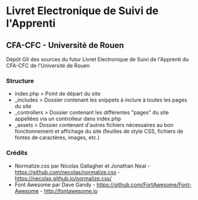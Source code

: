 # Livret Electronique de Suivi de l'Apprenti

## CFA-CFC - Université de Rouen
Dépôt Git des sources du futur Livret Electronique de Suivi de l'Apprenti du CFA-CFC de l'Université de Rouen

### Structure
 - index.php >  Point de départ du site
 - _includes > Dossier contenant les snippets à inclure à toutes les pages du site
 - _controllers > Dossier contenant les différentes "pages" du site appellées via un controlleur dans index.php
 - _assets > Dossier contenant d'autres fichiers nécessaires au bon fonctionnement et affichage du site (feuilles de style CSS, fichiers de fontes de caractères, images, etc.)

### Crédits
 - Normalize.css par Nicolas Gallagher et Jonathan Neal - https://github.com/necolas/normalize.css - https://necolas.github.io/normalize.css/
 - Font Awesome par Dave Gandy - https://github.com/FortAwesome/Font-Awesome - http://fontawesome.io
